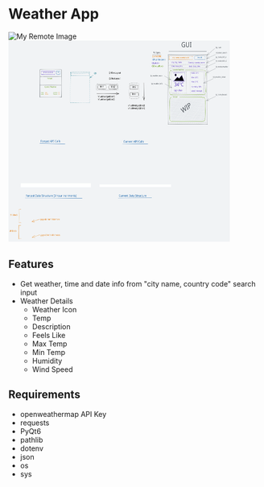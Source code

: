 # Weather App
![My Remote Image](https://i.imgur.com/sxvwMsf.png)  <img src="ui.excalidraw.svg" alt="My Icon" width="440" height="400">

## Features
- Get weather, time and date info from "city name, country code" search input
- Weather Details
    - Weather Icon
    - Temp
    - Description
    - Feels Like
    - Max Temp
    - Min Temp
    - Humidity
    - Wind Speed

## Requirements
- openweathermap API Key
- requests
- PyQt6
- pathlib
- dotenv
- json
- os
- sys

